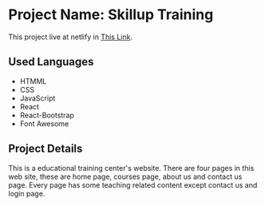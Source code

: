 # Project Name: Skillup Training

This project live at netlify in [This Link](https://skillup-training-ruhul.netlify.app/).

## Used Languages

- HTMML
- CSS
- JavaScript
- React
- React-Bootstrap
- Font Awesome

## Project Details

This is a educational training center's website. There are four pages in this web site, these are home page, courses page, about us and contact us page. Every page has some teaching related content except contact us and login page.
